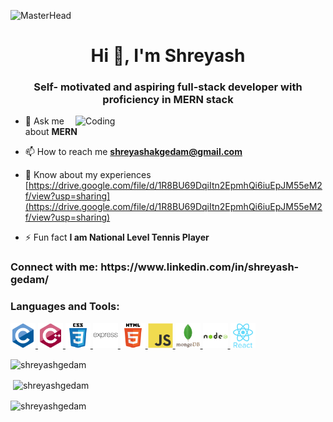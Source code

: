 ![MasterHead](https://www.athityakumar.dev/assets/images/blog/Getting_into_the_Software_Development_life_without_a_CS_degree/coding_banner_7_2.png)
<h1 align="center">Hi 👋, I'm Shreyash</h1>
<h3 align="center">Self- motivated and aspiring full-stack developer with proficiency in MERN stack</h3>
<img align="right" alt="Coding" width="400" src="https://c.tenor.com/Bpv9wTLKMskAAAAC/computer-nerds.gif">

- 💬 Ask me about **MERN**

- 📫 How to reach me **shreyashakgedam@gmail.com**

- 📄 Know about my experiences [https://drive.google.com/file/d/1R8BU69DqiItn2EpmhQi6iuEpJM55eM2f/view?usp=sharing](https://drive.google.com/file/d/1R8BU69DqiItn2EpmhQi6iuEpJM55eM2f/view?usp=sharing)

- ⚡ Fun fact **I am National Level Tennis Player**

<h3 align="left">Connect with me: https://www.linkedin.com/in/shreyash-gedam/</h3>
<p align="left">
</p>

<h3 align="left">Languages and Tools:</h3>
<p align="left"> <a href="https://www.cprogramming.com/" target="_blank" rel="noreferrer"> <img src="https://raw.githubusercontent.com/devicons/devicon/master/icons/c/c-original.svg" alt="c" width="40" height="40"/> </a> <a href="https://www.w3schools.com/cpp/" target="_blank" rel="noreferrer"> <img src="https://raw.githubusercontent.com/devicons/devicon/master/icons/cplusplus/cplusplus-original.svg" alt="cplusplus" width="40" height="40"/> </a> <a href="https://www.w3schools.com/css/" target="_blank" rel="noreferrer"> <img src="https://raw.githubusercontent.com/devicons/devicon/master/icons/css3/css3-original-wordmark.svg" alt="css3" width="40" height="40"/> </a> <a href="https://expressjs.com" target="_blank" rel="noreferrer"> <img src="https://raw.githubusercontent.com/devicons/devicon/master/icons/express/express-original-wordmark.svg" alt="express" width="40" height="40"/> </a> <a href="https://www.w3.org/html/" target="_blank" rel="noreferrer"> <img src="https://raw.githubusercontent.com/devicons/devicon/master/icons/html5/html5-original-wordmark.svg" alt="html5" width="40" height="40"/> </a> <a href="https://developer.mozilla.org/en-US/docs/Web/JavaScript" target="_blank" rel="noreferrer"> <img src="https://raw.githubusercontent.com/devicons/devicon/master/icons/javascript/javascript-original.svg" alt="javascript" width="40" height="40"/> </a> <a href="https://www.mongodb.com/" target="_blank" rel="noreferrer"> <img src="https://raw.githubusercontent.com/devicons/devicon/master/icons/mongodb/mongodb-original-wordmark.svg" alt="mongodb" width="40" height="40"/> </a> <a href="https://nodejs.org" target="_blank" rel="noreferrer"> <img src="https://raw.githubusercontent.com/devicons/devicon/master/icons/nodejs/nodejs-original-wordmark.svg" alt="nodejs" width="40" height="40"/> </a> <a href="https://reactjs.org/" target="_blank" rel="noreferrer"> <img src="https://raw.githubusercontent.com/devicons/devicon/master/icons/react/react-original-wordmark.svg" alt="react" width="40" height="40"/> </a> </p>

<p><img align="center" src="https://github-readme-stats.vercel.app/api/top-langs?username=shreyashgedam&show_icons=true&locale=en&layout=compact" alt="shreyashgedam" /></p>

<p>&nbsp;<img align="center" src="https://github-readme-stats.vercel.app/api?username=shreyashgedam&show_icons=true&locale=en" alt="shreyashgedam" /></p>

<p><img align="center" src="https://github-readme-streak-stats.herokuapp.com/?user=shreyashgedam&" alt="shreyashgedam" /></p>
